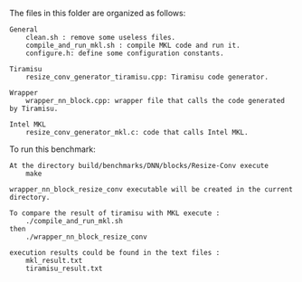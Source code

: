 The files in this folder are organized as follows:

    General
        clean.sh : remove some useless files.
        compile_and_run_mkl.sh : compile MKL code and run it. 
        configure.h: define some configuration constants.

    Tiramisu
        resize_conv_generator_tiramisu.cpp: Tiramisu code generator.

    Wrapper
        wrapper_nn_block.cpp: wrapper file that calls the code generated by Tiramisu.

    Intel MKL
        resize_conv_generator_mkl.c: code that calls Intel MKL. 

To run this benchmark:

    At the directory build/benchmarks/DNN/blocks/Resize-Conv execute 
	    make 

    wrapper_nn_block_resize_conv executable will be created in the current directory. 
    
    To compare the result of tiramisu with MKL execute :
        ./compile_and_run_mkl.sh
    then 
        ./wrapper_nn_block_resize_conv
    
    execution results could be found in the text files : 
        mkl_result.txt
        tiramisu_result.txt